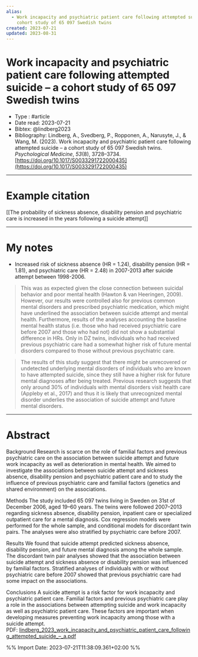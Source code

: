 ```yaml
---
alias:
  - Work incapacity and psychiatric patient care following attempted suicide – a
    cohort study of 65 097 Swedish twins
created: 2023-07-21
updated: 2023-08-31
---
```


# Work incapacity and psychiatric patient care following attempted suicide – a cohort study of 65 097 Swedish twins

- Type : #article 
- Date read: 2023-07-21
- Bibtex: @lindberg2023
- Bibliography: Lindberg, A., Svedberg, P., Ropponen, A., Narusyte, J., & Wang, M. (2023). Work incapacity and psychiatric patient care following attempted suicide – a cohort study of 65 097 Swedish twins. _Psychological Medicine_, _53_(8), 3728–3734. [https://doi.org/10.1017/S0033291722000435](https://doi.org/10.1017/S0033291722000435)

---
# Example citation

[[The probability of sickness absence, disability pension and psychiatric care is increased in the years following a suicide attempt]]

---
# My notes
- Increased risk of sickness absence (HR = 1.24), disability pension (HR = 1.81), and psychiatric care (HR = 2.48) in 2007-2013 after suicide attempt between 1998-2006. 

> This was as expected given the close connection between suicidal behavior and poor mental health (Hawton & van Heeringen, 2009). However, our results were controlled also for previous common mental disorders and prescribed psychiatric medication, which might have underlined the association between suicide attempt and mental health. Furthermore, results of the analyses accounting the baseline mental health status (i.e. those who had received psychiatric care before 2007 and those who had not) did not show a substantial difference in HRs. Only in DZ twins, individuals who had received previous psychiatric care had a somewhat higher risk of future mental disorders compared to those without previous psychiatric care.

> The results of this study suggest that there might be unrecovered or undetected underlying mental disorders of individuals who are known to have attempted suicide, since they still have a higher risk for future mental diagnoses after being treated. Previous research suggests that only around 30% of individuals with mental disorders visit health care (Appleby et al., 2017) and thus it is likely that unrecognized mental disorder underlies the association of suicide attempt and future mental disorders.


---

# Abstract
Background
Research is scarce on the role of familial factors and previous psychiatric care on the association between suicide attempt and future work incapacity as well as deterioration in mental health. We aimed to investigate the associations between suicide attempt and sickness absence, disability pension and psychiatric patient care and to study the influence of previous psychiatric care and familial factors (genetics and shared environment) on the associations.

Methods
The study included 65 097 twins living in Sweden on 31st of December 2006, aged 19–60 years. The twins were followed 2007–2013 regarding sickness absence, disability pension, inpatient care or specialized outpatient care for a mental diagnosis. Cox regression models were performed for the whole sample, and conditional models for discordant twin pairs. The analyses were also stratified by psychiatric care before 2007.

Results
We found that suicide attempt predicted sickness absence, disability pension, and future mental diagnosis among the whole sample. The discordant twin pair analyses showed that the association between suicide attempt and sickness absence or disability pension was influenced by familial factors. Stratified analyses of individuals with or without psychiatric care before 2007 showed that previous psychiatric care had some impact on the associations.

Conclusions
A suicide attempt is a risk factor for work incapacity and psychiatric patient care. Familial factors and previous psychiatric care play a role in the associations between attempting suicide and work incapacity as well as psychiatric patient care. These factors are important when developing measures preventing work incapacity among those with a suicide attempt.
PDF: [lindberg_2023_work_incapacity_and_psychiatric_patient_care_following_attempted_suicide_–_a.pdf](file:///Users/oskarflygare/Library/CloudStorage/OneDrive-KarolinskaInstitutet/30-39%20Resources/37%20-%20Personal%20research%20library/zotero-articles/Lindberg/lindberg_2023_work_incapacity_and_psychiatric_patient_care_following_attempted_suicide_–_a.pdf)

%% Import Date: 2023-07-21T11:38:09.361+02:00 %%
